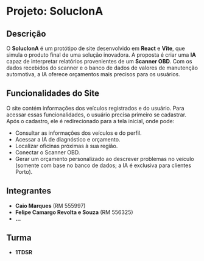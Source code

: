 # **Projeto: SolucIonA**

## **Descrição**
O **SolucIonA** é um protótipo de site desenvolvido em **React** e **Vite**, que simula o produto final de uma solução inovadora. A proposta é criar uma **IA** capaz de interpretar relatórios provenientes de um **Scanner OBD**. Com os dados recebidos do scanner e o banco de dados de valores de manutenção automotiva, a IA oferece orçamentos mais precisos para os usuários.

## **Funcionalidades do Site**
O site contém informações dos veículos registrados e do usuário. Para acessar essas funcionalidades, o usuário precisa primeiro se cadastrar. Após o cadastro, ele é redirecionado para a tela inicial, onde pode:

- Consultar as informações dos veículos e do perfil.
- Acessar a IA de diagnóstico e orçamento.
- Localizar oficinas próximas à sua região.
- Conectar o Scanner OBD.
- Gerar um orçamento personalizado ao descrever problemas no veículo (somente com base no banco de dados; a IA é exclusiva para clientes Porto).

## **Integrantes**
- **Caio Marques** (RM 555997)
- **Felipe Camargo Revolta e Souza** (RM 556325)
- **...**

## **Turma**
- **1TDSR**
